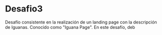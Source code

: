 # Desafio3
Desafío consistente en la realización de un landing page con la descripción de Iguanas. Conocido como "Iguana Page".
En este desafío, deb
